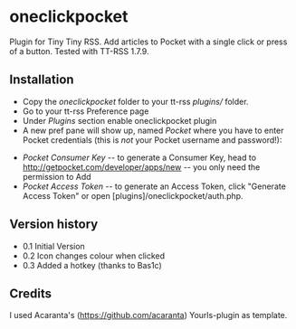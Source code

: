 oneclickpocket
==============

Plugin for Tiny Tiny RSS. Add articles to Pocket with a single click or press of a button. Tested with TT-RSS 1.7.9.

Installation
------------
* Copy the *oneclickpocket* folder to your tt-rss *plugins/* folder.
* Go to your tt-rss Preference page
* Under *Plugins* section enable oneclickpocket plugin
* A new pref pane will show up, named *Pocket* where you have to enter Pocket credentials (this is *not* your Pocket username and password!):
+ *Pocket Consumer Key* -- to generate a Consumer Key, head to http://getpocket.com/developer/apps/new -- you only need the permission to Add
+ *Pocket Access Token* -- to generate an Access Token, click "Generate Access Token" or open [plugins]/oneclickpocket/auth.php.

Version history
---------------
* 0.1 Initial Version
* 0.2 Icon changes colour when clicked
* 0.3 Added a hotkey (thanks to Bas1c)

Credits
-------
I used Acaranta's (https://github.com/acaranta) Yourls-plugin as template.

